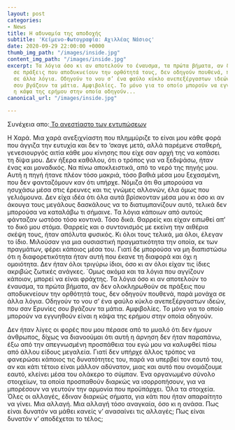 ```yaml
---
layout: post
categories:
- News
title: Η αδυναμία της αποδοχής
subtitle: 'Κείμενο-Φωτογραφία: Αχιλλέας Νάσιος'
date: 2020-09-29 22:00:00 +0000
thumb_img_path: "/images/inside.jpg"
content_img_path: "/images/inside.jpg"
excerpt: Τα λόγια όσο κι αν αποτελούν το έναυσμα, τα πρώτα βήματα, αν δεν ολοκληρωθούν
  σε πράξεις που αποδυκνείουν την ορθότητά τους, δεν οδηγούν πουθενά, παρά μονάχα
  σε άλλα λόγια. Οδηγούν το νου σ’ ένα φαύλο κύκλο ανεπεξέργαστων ιδεών, που σαν Ερυνίες
  σου βγάζουν τα μάτια. Αμφιβολίες. Το μόνο για το οποίο μπορούν να εγγυηθούν είναι
  η κάψα της ερήμου στην οποία οδηγούν...
canonical_url: "/images/inside.jpg"

---
```

Συνέχεια απο:<a href="https://hocusphotus.com/posts/anodus-27/" target="blank"> Το ανεστίαστο των εντυπώσεων</a>

Η Χαρά. Μια χαρά ανεξιχνίαστη που πλημμύριζε το είναι μου κάθε φορά που άγγιζα την ευτυχία και δεν το ‘σκαγε μετά, αλλά παρέμενε σταθερή, γενεσιουργός αιτία κάθε μου κίνησης που είχε σαν αρχή της να κοπάσει τη δίψα μου. Δεν ήξερα καθόλου, ότι ο τρόπος για να ξεδιψάσω, ήταν ένας και μοναδικός. Να πίνω αποκλειστικά, από το νερό της πηγής μου. Αυτή η πηγή ήτανε πλέον τόσο μακριά, τόσο βαθιά μέσα μου ξεχασμένη, που δεν φανταζόμουν καν ότι υπήρχε. Νόμιζα ότι θα μπορούσα να ησυχάσω μέσα στις έρευνες και τις γνώμες αλλονών, έλα όμως που γελιόμουνα. Δεν είχα ιδέα ότι όλα αυτά βρίσκονταν μέσα μου κι όσο κι αν άκουγα τους μεγάλους δασκάλους να το διατυμπανίζουν αυτό, τελικά δεν μπορούσα να καταλάβω τι σήμαινε. Τα λόγια κάποιων από αυτούς φάνταζαν ωστόσο τόσο κοντινά. Τόσο δικά. Θαρρείς και είχαν ειπωθεί απ’ το δικό μου στόμα. Θαρρείς και ο συντονισμός με εκείνη την αιθέρια σκέψη τους, ήταν απόλυτα φυσικός. Κι όλοι τους τελικά, μα όλοι, έλεγαν το ίδιο. Μιλούσαν για μια ουσιαστική πραγματικότητα την οποία, εκ των πραγμάτων, φέρει κάποιος μέσα του. Γιατί δε μπορούσα να μη διαπιστώσω ότι η διαφορετικότητα ήταν αυτή που έκανε τη διαφορά και όχι η ομοιότητα. Δεν ήταν όλοι τριγύρω ίδιοι, όσο κι αν όλοι είχαν τις ίδιες ακριβώς ζωτικές ανάγκες. ΄Ομως ακόμα και τα λόγια που αγγίζουν κάποιον, μπορεί να είναι φράχτης. Τα λόγια όσο κι αν αποτελούν το έναυσμα, τα πρώτα βήματα, αν δεν ολοκληρωθούν σε πράξεις που αποδυκνείουν την ορθότητά τους, δεν οδηγούν πουθενά, παρά μονάχα σε άλλα λόγια. Οδηγούν το νου σ’ ένα φαύλο κύκλο ανεπεξέργαστων ιδεών, που σαν Ερυνίες σου βγάζουν τα μάτια. Αμφιβολίες. Το μόνο για το οποίο μπορούν να εγγυηθούν είναι η κάψα της ερήμου στην οποία οδηγούν.

Δεν ήταν λίγες οι φορές που μου πέρασε από το μυαλό ότι δεν ήμουν άνθρωπος, δίχως να διανοούμαι ότι αυτή η άρνηση δεν ήταν παραπάνω, έξω από την απεγνωσμένη προσπάθεια του εγώ μου να καλυφθεί πίσω από άλλου είδους μεγαλεία. Γιατί δεν υπήρχε άλλος τρόπος να φανερώσει κάποιος τις δυνατότητες του, παρά να υπερβεί τον εαυτό του, αν και κάτι τέτοιο είναι μάλλον αδύνατον, μιας και αυτό που ονομάζουμε εαυτό, κλείνει μέσα του ολάκερο το σύμπαν. Ένα οργανωμένο σύνολο στοιχείων, τα οποία προσπαθούν διαρκώς να ισορροπήσουν, για να μπορέσουν να γευτούν την αρμονία που προϋπάρχει. Όλα τα στοιχεία. Όλες οι αλλαγές, έδιναν διαρκώς σήματα, για κάτι που ήταν απαραίτητο να γίνει. Μια αλλαγή. Μια αλλαγή τόσο αναγκαία, όσο κι η ανάσα. Πως είναι δυνατόν να μάθει κανείς ν’ ανασαίνει τις αλλαγές; Πως είναι δυνατόν ν’ αποδέχεται το τέλος;